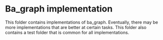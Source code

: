 # Ba_graph implementation

This folder contains implementations of ba_graph. Eventually, there may be more implementations that are better at certain tasks.
This folder also contains a test folder that is common for all implementations.
